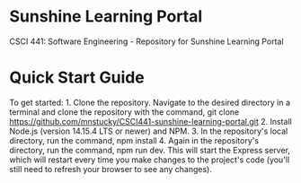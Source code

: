 # Sunshine Learning Portal
CSCI 441: Software Engineering - Repository for Sunshine Learning Portal

# Quick Start Guide
To get started:
    1. Clone the repository. Navigate to the desired directory in a terminal and clone the repository with the command, git clone https://github.com/mnstucky/CSCI441-sunshine-learning-portal.git
    2. Install Node.js (version 14.15.4 LTS or newer) and NPM.
    3. In the repository's local directory, run the command, npm install
    4. Again in the repository's directory, run the command, npm run dev. This will start the Express server, which will restart every time you make changes to the project's code (you'll still need to refresh your browser to see any changes).
